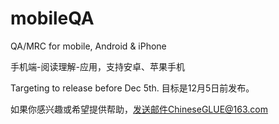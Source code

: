 # mobileQA

QA/MRC for mobile, Android &amp; iPhone

手机端-阅读理解-应用，支持安卓、苹果手机

Targeting to release before Dec 5th. 目标是12月5日前发布。

如果你感兴趣或希望提供帮助，发送邮件ChineseGLUE@163.com

